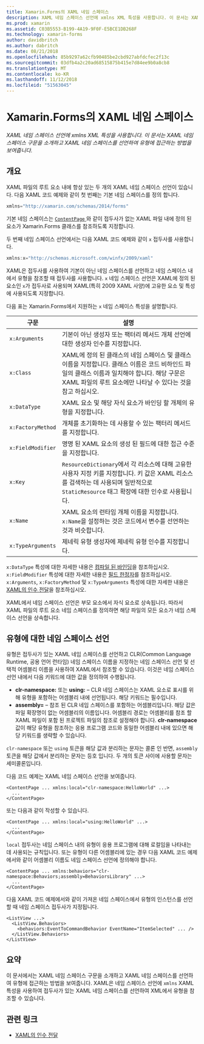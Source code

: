 ```yaml
---
title: Xamarin.Forms의 XAML 네임 스페이스
description: XAML 네임 스페이스 선언에 xmlns XML 특성을 사용합니다. 이 문서는 XAML 네임 스페이스 구문을 소개하고 XAML 네임 스페이스를 선언하여 유형에 접근하는 방법을 보여줍니다.
ms.prod: xamarin
ms.assetid: C03B5553-B199-4A19-9F0F-E5BCE1DB268F
ms.technology: xamarin-forms
author: davidbritch
ms.author: dabritch
ms.date: 08/21/2018
ms.openlocfilehash: 85b9297a62cfb90485be2cbd927abfdcfec2f13c
ms.sourcegitcommit: 03dfb4a2c20ad68515875b415e7d84ee9b0a8cb8
ms.translationtype: MT
ms.contentlocale: ko-KR
ms.lasthandoff: 11/12/2018
ms.locfileid: "51563045"
---
```

# <a name="xaml-namespaces-in-xamarinforms"></a>Xamarin.Forms의 XAML 네임 스페이스

_XAML 네임 스페이스 선언에 xmlns XML 특성을 사용합니다. 이 문서는 XAML 네임 스페이스 구문을 소개하고 XAML 네임 스페이스를 선언하여 유형에 접근하는 방법을 보여줍니다._

## <a name="overview"></a>개요

XAML 파일의 루트 요소 내에 항상 있는 두 개의 XAML 네임 스페이스 선언이 있습니다. 다음 XAML 코드 예제와 같이 첫 번째는 기본 네임 스페이스를 정의 합니다.

```csharp
xmlns="http://xamarin.com/schemas/2014/forms"
```

기본 네임 스페이스는 [ `ContentPage` ](xref:Xamarin.Forms.ContentPage)와 같이 접두사가 없는 XAML 파일 내에 정의 된 요소가 Xamarin.Forms 클래스를 참조하도록 지정합니다.

두 번째 네임 스페이스 선언에서는 다음 XAML 코드 예제와 같이 `x` 접두사를 사용합니다.

```csharp
xmlns:x="http://schemas.microsoft.com/winfx/2009/xaml"
```

XAML은 접두사를 사용하여 기본이 아닌 네임 스페이스를 선언하고 네임 스페이스 내에서 유형을 참조할 때 접두사를 사용합니다. `x` 네임 스페이스 선언은 XAML에 정의 된 요소인 `x`가 접두사로 사용되며 XAML(특히 2009 XAML 사양)에 고유한 요소 및 특성에 사용되도록 지정합니다.

다음 표는 Xamarin.Forms에서 지원하는 `x` 네임 스페이스 특성을 설명합니다.

|구문|설명|
|--- |--- |
|`x:Arguments`|기본이 아닌 생성자 또는 팩터리 메서드 개체 선언에 대한 생성자 인수를 지정합니다.|
|`x:Class`|XAML에 정의 된 클래스의 네임 스페이스 및 클래스 이름을 지정합니다. 클래스 이름은 코드 비하인드 파일의 클래스 이름과 일치해야 합니다. 해당 구문은 XAML 파일의 루트 요소에만 나타날 수 있다는 것을 참고 하십시오.|
|`x:DataType`|XAML 요소 및 해당 자식 요소가 바인딩 할 개체의 유형을 지정합니다.|
|`x:FactoryMethod`|개체를 초기화하는 데 사용할 수 있는 팩터리 메서드를 지정합니다.|
|`x:FieldModifier`|명명 된 XAML 요소의 생성 된 필드에 대한 접근 수준을 지정합니다.|
|`x:Key`|`ResourceDictionary`에서 각 리소스에 대해 고유한 사용자 지정 키를 지정합니다. 키 값은 XAML 리소스를 검색하는 데 사용되며 일반적으로 `StaticResource` 태그 확장에 대한 인수로 사용됩니다.|
|`x:Name`|XAML 요소의 런타임 개체 이름을 지정합니다. `x:Name`을 설정하는 것은 코드에서 변수를 선언하는 것과 비슷합니다.|
|`x:TypeArguments`|제네릭 유형 생성자에 제네릭 유형 인수를 지정합니다.|

`x:DataType` 특성에 대한 자세한 내용은 [컴파일 된 바인딩](~/xamarin-forms/app-fundamentals/data-binding/compiled-bindings.md)을 참조하십시오. `x:FieldModifier` 특성에 대한 자세한 내용은 [필드 한정자](~/xamarin-forms/xaml/field-modifiers.md)를 참조하십시오. `x:Arguments`, `x:FactoryMethod` 및 `x:TypeArguments` 특성에 대한 자세한 내용은 [XAML의 인수 전달](~/xamarin-forms/xaml/passing-arguments.md)을 참조하십시오.

XAML에서 네임 스페이스 선언은 부모 요소에서 자식 요소로 상속됩니다. 따라서 XAML 파일의 루트 요소 네임 스페이스를 정의하면 해당 파일의 모든 요소가 네임 스페이스 선언을 상속합니다.

## <a name="declaring-namespaces-for-types"></a>유형에 대한 네임 스페이스 선언

유형은 접두사가 있는 XAML 네임 스페이스를 선언하고 CLR(Common Language Runtime, 공용 언어 런타임) 네임 스페이스 이름을 지정하는 네임 스페이스 선언 및 선택적 어셈블리 이름을 사용하여 XAML에서 참조할 수 있습니다. 이것은 네임 스페이스 선언 내에서 다음 키워드에 대한 값을 정의하여 수행됩니다.

- **clr-namespace:** 또는 **using:** – CLR 네임 스페이스는 XAML 요소로 표시를 위해 유형을 포함하는 어셈블리 내에 선언됩니다. 해당 키워드는 필수입니다.
- **assembly=** – 참조 된 CLR 네임 스페이스를 포함하는 어셈블리입니다. 해당 값은 파일 확장명이 없는 어셈블리의 이름입니다. 어셈블리 경로는 어셈블리를 참조 할 XAML 파일이 포함 된 프로젝트 파일의 참조로 설정해야 합니다. **clr-namespace** 값이 해당 유형을 참조하는 응용 프로그램 코드와 동일한 어셈블리 내에 있으면 해당 키워드를 생략할 수 있습니다.

`clr-namespace` 또는 `using` 토큰을 해당 값과 분리하는 문자는 콜론 인 반면, `assembly` 토큰을 해당 값에서 분리하는 문자는 등호 입니다. 두 개의 토큰 사이에 사용할 문자는 세미콜론입니다.

다음 코드 예제는 XAML 네임 스페이스 선언을 보여줍니다.

```xaml
<ContentPage ... xmlns:local="clr-namespace:HelloWorld" ...>
  ...
</ContentPage>
```

또는 다음과 같이 작성할 수 있습니다.

```xaml
<ContentPage ... xmlns:local="using:HelloWorld" ...>
  ...
</ContentPage>
```

`local` 접두사는 네임 스페이스 내의 유형이 응용 프로그램에 대해 로컬임을 나타내는 데 사용되는 규칙입니다. 또는 유형이 다른 어셈블리에 있는 경우 다음 XAML 코드 예제에서와 같이 어셈블리 이름도 네임 스페이스 선언에 정의해야 합니다.

```xaml
<ContentPage ... xmlns:behaviors="clr-namespace:Behaviors;assembly=BehaviorsLibrary" ...>
  ...
</ContentPage>
```

다음 XAML 코드 예제에서와 같이 가져온 네임 스페이스에서 유형의 인스턴스를 선언 할 때 네임 스페이스 접두사가 지정됩니다.

```xaml
<ListView ...>
  <ListView.Behaviors>
    <behaviors:EventToCommandBehavior EventName="ItemSelected" ... />
  </ListView.Behaviors>
</ListView>
```

## <a name="summary"></a>요약

이 문서에서는 XAML 네임 스페이스 구문을 소개하고 XAML 네임 스페이스를 선언하여 유형에 접근하는 방법을 보여줍니다. XAML은 네임 스페이스 선언에 `xmlns` XAML 특성을 사용하여 접두사가 있는 XAML 네임 스페이스를 선언하여 XML에서 유형을 참조할 수 있습니다.


## <a name="related-links"></a>관련 링크

- [XAML의 인수 전달](~/xamarin-forms/xaml/passing-arguments.md)
